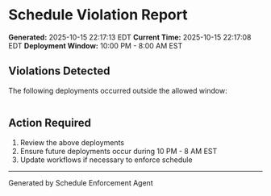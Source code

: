 # Schedule Violation Report

**Generated:** 2025-10-15 22:17:13 EDT
**Current Time:** 2025-10-15 22:17:08 EDT
**Deployment Window:** 10:00 PM - 8:00 AM EST

## Violations Detected

The following deployments occurred outside the allowed window:

```

```

## Action Required

1. Review the above deployments
2. Ensure future deployments occur during 10 PM - 8 AM EST
3. Update workflows if necessary to enforce schedule

---

Generated by Schedule Enforcement Agent
